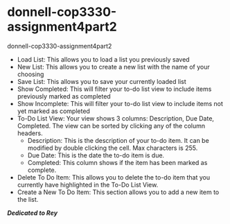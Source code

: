 # donnell-cop3330-assignment4part2
donnell-cop3330-assignment4part2
* Load List: This allows you to load a list you previously saved
* New List: This allows you to create a new list with the name of your choosing
* Save List: This allows you to save your currently loaded list
* Show Completed: This will filter your to-do list view to include items previously marked as completed
* Show Incomplete: This will filter your to-do list view to include items not yet marked as completed
* To-Do List View: Your view shows 3 columns: Description, Due Date, Completed. The view can be sorted by clicking any of the column headers.
  * Description: This is the description of your to-do item. It can be modified by double clicking the cell. Max characters is 255.
  * Due Date: This is the date the to-do item is due.
  * Completed: This column shows if the item has been marked as complete.
* Delete To Do Item: This allows you to delete the to-do item that you currently have highlighted in the To-Do List View.
* Create a New To Do Item: This section allows you to add a new item to the list.


***Dedicated to Rey***
